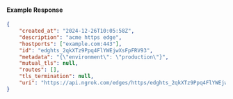 <!-- Code generated for API Clients. DO NOT EDIT. -->

#### Example Response

```json
{
	"created_at": "2024-12-26T10:05:58Z",
	"description": "acme https edge",
	"hostports": ["example.com:443"],
	"id": "edghts_2qkXTz9Ppq4FlYWEjwXsFpFRV93",
	"metadata": "{\"environment\": \"production\"}",
	"mutual_tls": null,
	"routes": [],
	"tls_termination": null,
	"uri": "https://api.ngrok.com/edges/https/edghts_2qkXTz9Ppq4FlYWEjwXsFpFRV93"
}
```
